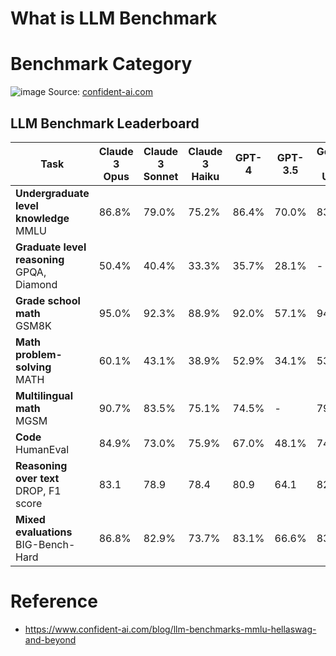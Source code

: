 # What is LLM Benchmark
# Benchmark Category

![image](https://github.com/user-attachments/assets/4e4abbe2-e673-4f33-82f8-f0d76fc63e5f)
Source: [confident-ai.com](https://www.confident-ai.com/blog/llm-benchmarks-mmlu-hellaswag-and-beyond)

## LLM Benchmark Leaderboard

| Task | Claude 3 Opus | Claude 3 Sonnet | Claude 3 Haiku | GPT-4 | GPT-3.5 | Gemini 1.0 Ultra | Gemini 1.0 Pro |
|---|---|---|---|---|---|---|---|
| **Undergraduate level knowledge** <br> MMLU | 86.8% | 79.0% | 75.2% | 86.4% | 70.0% | 83.7% | 71.8% |
| **Graduate level reasoning** <br> GPQA, Diamond | 50.4% | 40.4% | 33.3% | 35.7% | 28.1% | - | - |
| **Grade school math** <br> GSM8K | 95.0% | 92.3% | 88.9% | 92.0% | 57.1% | 94.4% | 86.5% |
| **Math problem-solving** <br> MATH | 60.1% | 43.1% | 38.9% | 52.9% | 34.1% | 53.2% | 32.6% |
| **Multilingual math** <br> MGSM | 90.7% | 83.5% | 75.1% | 74.5% | - | 79.0% | 63.5% |
| **Code** <br> HumanEval | 84.9% | 73.0% | 75.9% | 67.0% | 48.1% | 74.4% | 67.7% |
| **Reasoning over text** <br> DROP, F1 score | 83.1 | 78.9 | 78.4 | 80.9 | 64.1 | 82.4 | 74.1 |
| **Mixed evaluations** <br> BIG-Bench-Hard | 86.8% | 82.9% | 73.7% | 83.1% | 66.6% | 83.6% | 75.0% | 


# Reference
* https://www.confident-ai.com/blog/llm-benchmarks-mmlu-hellaswag-and-beyond





